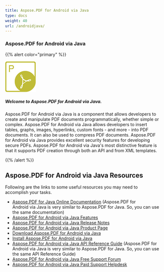 ```yaml
---
title: Aspose.PDF for Android via Java
type: docs
weight: 40
url: /androidjava/
---
```


### **Aspose.PDF for Android via Java**

{{% alert color="primary" %}} 

![todo:image_alt_text](aspose-pdf-for-android-via-java-home_1.png)

##### **Welcome to Aspose.PDF for Android via Java.**

Aspose.PDF for Android via Java is a component that allows developers to create and manipulate PDF documents programmatically, whether simple or complex. Aspose.PDF for Android via Java allows developers to insert tables, graphs, images, hyperlinks, custom fonts - and more - into PDF documents. It can also be used to compress PDF documents. Aspose.PDF for Android via Java provides excellent security features for developing secure PDFs. Aspose.PDF for Android via Java's most distinctive feature is that it supports PDF creation through both an API and from XML templates.

{{% /alert %}} 

## **Aspose.PDF for Android via Java Resources**

Following are the links to some useful resources you may need to accomplish your tasks.

- [Aspose.PDF for Java Online Documentation](https://docs.aspose.com/display/pdfjava/Home) (Aspose.PDF for Android via Java is very similar to Aspose.PDF for Java. So, you can use the same documentation)
- [Aspose.PDF for Android via Java Features](https://docs.aspose.com/display/pdfjava/Aspose.PDF+for+Android+via+Java+Features)
- [Aspose.PDF for Android via Java Release Notes](https://docs.aspose.com/display/pdfjava/Aspose.PDF+for+Android+via+Java)
- [Aspose.PDF for Android via Java Product Page](https://products.aspose.com/pdf/android-java)
- [Download Aspose.PDF for Android via Java](https://repository.aspose.com/webapp/#/artifacts/browse/tree/General/repo/com/aspose/aspose-pdf-android-via-java)
- [Install Aspose.PDF for Android via Java](https://docs.aspose.com/display/pdfjava/Install+Aspose.PDF+for+Android+via+Java)
- [Aspose.PDF for Android via Java API Reference Guide](https://apireference.aspose.com/java/pdf) (Aspose.PDF for Android via Java is very similar to Aspose.PDF for Java. So, you can use the same API Reference Guide)
- [Aspose.PDF for Android via Java Free Support Forum](https://forum.aspose.com/c/pdf)
- [Aspose.PDF for Android via Java Paid Support Helpdesk](https://helpdesk.aspose.com/)


